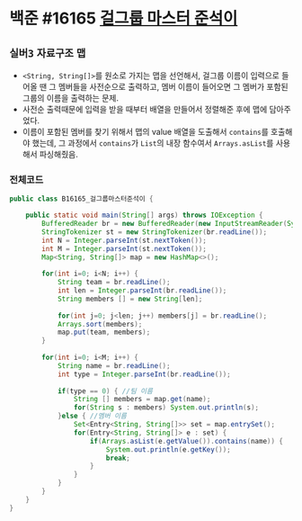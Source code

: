 # 백준 #16165 [걸그룹 마스터 준석이](https://www.acmicpc.net/problem/16165)
`실버3` `자료구조` `맵`
---
- `<String, String[]>`를 원소로 가지는 맵을 선언해서, 걸그룹 이름이 입력으로 들어올 땐 그 멤버들을 사전순으로 출력하고, 멤버 이름이 들어오면 그 멤버가 포함된 그룹의 이름을 출력하는 문제.
- 사전순 출력때문에 입력을 받을 때부터 배열을 만들어서 정렬해준 후에 맵에 담아주었다.
- 이름이 포함된 멤버를 찾기 위해서 맵의 value 배열을 도출해서 `contains`를 호출해야 했는데, 그 과정에서 `contains`가 `List`의 내장 함수여서 `Arrays.asList`를 사용해서 파싱해줬음.

### 전체코드
```java
public class B16165_걸그룹마스터준석이 {

	public static void main(String[] args) throws IOException {
		BufferedReader br = new BufferedReader(new InputStreamReader(System.in));
		StringTokenizer st = new StringTokenizer(br.readLine());
		int N = Integer.parseInt(st.nextToken());
		int M = Integer.parseInt(st.nextToken());
		Map<String, String[]> map = new HashMap<>();
		
		for(int i=0; i<N; i++) {
			String team = br.readLine();
			int len = Integer.parseInt(br.readLine());
			String members [] = new String[len];
			
			for(int j=0; j<len; j++) members[j] = br.readLine();
			Arrays.sort(members);
			map.put(team, members);
		}
		
		for(int i=0; i<M; i++) {
			String name = br.readLine();
			int type = Integer.parseInt(br.readLine());
			
			if(type == 0) { //팀 이름
				String [] members = map.get(name);
				for(String s : members) System.out.println(s);
			}else { //멤버 이름
				Set<Entry<String, String[]>> set = map.entrySet();
				for(Entry<String, String[]> e : set) {
					if(Arrays.asList(e.getValue()).contains(name)) {
						System.out.println(e.getKey());
						break;
					}
				}
			}
		}
	}
}

```
